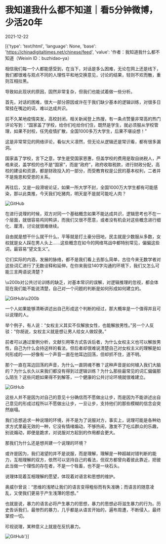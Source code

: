 # 我知道我什么都不知道｜看5分钟微博，少活20年

2021-12-22

[{'type': 'text/html', 'language': None, 'base': 'https://chinadigitaltimes.net/chinese/feed', 'value': '作者：我知道我什么都不知道（Weixin ID：buzhidao&#8211;ya）

相信我们每一个人都能感受到，在当下，对话是多么困难，无论在网上还是线下，我们都很难与观点不同的人理性平和地交换意见，讨论的结果，轻则不欢而散，重则互相拉黑。

导致如此现状的原因，固然非常复杂，但我们也能试着做一些分析。

首先，对话的困难，很大一部分原因或许在于我们缺少基本的逻辑训练，对很多日常挂在嘴边的词，难以达成共识。

前不久某地疫情突发，高校封闭，相关新闻登上热搜，有一条点赞量非常高的热门评论写到：“国家盖了学校，给你们吃给你们住，既然是学生，就必须服从学校管理，如果不封校，任凭疫情扩散，全国1000多万大学生，后果不堪设想！”

这是非常常见的网络评论，看似大义凛然，但无论从逻辑还是常识看，都有很多漏洞。

国家盖了学校，言下之意，学生是受国家恩惠，但盖学校的费用是取自纳税人，严格来说，盖学校的也不是“国家”，而是“政府”，政府收取税款，进行财政分配，高校的建设和资源，都是财政投入的一部分，而受教育权是公民的基本权利，二者并不是施恩和受恩的关系。

再往后，又是一段滑坡论证，如果一所大学不封，全国1000万大学生都有可能感染，那以此类推，今天我们吃猪肉，明天是不是就可能吃人肉？

![GitHub](https://chinadigitaltimes.net/chinese/files/2021/12/post-674914-61c34758204c4.)

在进行说理的时候，双方对同一个基础概念如果不能达成共识，逻辑思考也不在一个层面，就很容易鸡同鸭讲，而我们又很不愿意，或者没有机会对这些概念进行细化、厘清，讨论就很难继续。

自由就是想干什么就干什么，平等就是打土豪分田地，民主就是少数服从多数，女权就是女人踩在男人头上&#8230;&#8230;这些概念在如今的网络骂战中都特别常见，偏偏这些词，最容易“望文生义”。

它们实际的内涵，发展的脉络，都不是我们看上去那么简单，古往今来无数学者对这些词汇进行了无数诠释和延伸，在你来我往140字沟通的环境下，我们又怎么可能三言两语说清楚？

\u200b对公共讨论训练的缺乏，对基本常识的误解，对逻辑推理的忽视，都会体现在我们能不能说清楚，自己对一个问题的判断是如何形成如何建立的。

![GitHub](https://chinadigitaltimes.net/chinese/files/2021/12/post-674914-61c3475827cbd.)\u200b

一个人如果能够清晰讲述出自己形成这个判断的经过，那大概率是一个值得并且可以说理的人。

举个例子，有人说：“女权主义其实不仅解放女性，也能解放男性。”另一个人反驳：“你胡说，女权主义就是想让男人给女人做奴隶。”

前者可以通过案例分析，文献引用等方式告诉后者，为什么女权主义也可以解放男性，自己为什么会持这样的看法，但后者却很难说清楚自己对女权主义的理解是如何形成的——好像有一个声音一直在他耳边回荡，但却抓不住，道不明。

那个一直在耳边回荡的声音，为什么一直阴魂不散？这种声音是如何植入我们大脑的？为什么长久以来我们都没有得到过逻辑训练？为什么那些最常见的词汇偏偏那么陌生？这些问题如果得不到解答，一个健康的公共讨论环境就很难建立。

![GitHub](https://chinadigitaltimes.net/chinese/files/2021/12/post-674914-61c347582f6a4.)

这些人并不是因为对自己的意见十分确信而不愿做出让步，而是因为不能讲述出自己意见的形成过程所以不愿做出让步，一旦让步，支持他们的那些模糊的信念会突然崩塌。

我们总想追求一种说理的环境，并不是为了说服对方，事实上，说理可能是各种劝求方式里最无效的一种，它没有情绪煽动，不够热闹，激发不了吃瓜群众的乐趣，别说煽动，即便是跪求，对说服对方起到的作用都会更大。

那我们为什么还是想共建一个说理的环境？

或许是因为，我们渴望的并不是说服，而是理解，理解是一种超越对错判断的能力，互相理解的双方，依然可以坚持自己的看法，但双方都曾向着彼此靠近，把彼此当做一个理性的存在者，不是一个牲畜，也不是一块石头。

说理体现着互相理解的愿望，体现着对语言和思想的维护。

奥威尔曾说：“思维的浅陋让我们的语言变得粗俗而有失准确；而语言的随意凌乱，又使我们更易于产生浅薄的思想。”

也就是说，暴力的语言必将产生暴力的思想，暴力的思想必将滋生暴力的行为。历史告诉我们，最惨烈的暴力，几乎都是从语言开始的，遍布周遭，不断侵入，最终掌控一切。

珍视说理，某种意义上就是在反抗暴力。

![GitHub](https://chinadigitaltimes.net/chinese/files/2021/12/post-674914-61c34758374d4.)'}]
